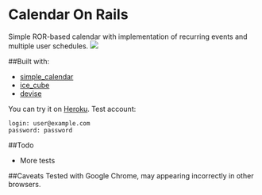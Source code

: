 # Calendar On Rails

Simple ROR-based calendar with implementation of recurring events and multiple user schedules.
![](https://monosnap.com/file/MTmvNXN4qSzzRjpeNrqodl64LuE4v9.png)

##Built with:
* [simple_calendar](https://github.com/excid3/simple_calendar)
* [ice_cube](https://github.com/seejohnrun/ice_cube)
* [devise](https://github.com/plataformatec/devise)

You can try it on [Heroku](https://calendar-onrails.herokuapp.com/).
Test account:
``` 
login: user@example.com
password: password
```
  
##Todo
 - More tests

##Caveats
Tested with Google Chrome, may appearing incorrectly in other browsers.
